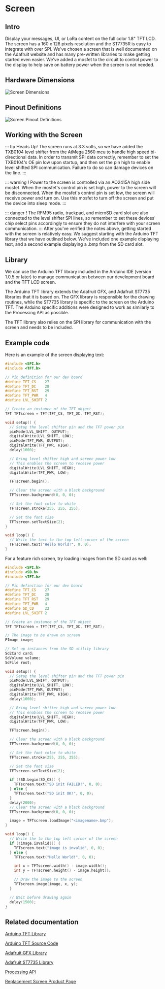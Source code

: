 # Screen
## Intro
Display your messages, UI, or LoRa content on the full color 1.8" TFT LCD.  The screen has a 160 x 128 pixels resolution and the ST7735R is easy to integrate with over SPI.  We've chosen a screen that is well documented on the Adafruit website and has many pre-written libraries to make getting started even easier. We've added a mosfet to the circuit to control power to the display to help save on battery power when the screen is not needed.

## Hardware Dimensions
<img src="./assets/screen_dimensions.jpg" alt="Screen Dimensions">

## Pinout Definitions
<img src="./assets/screen_pinout.jpg" alt="Screen Pinout Definitions">

## Working with the Screen
::: tip Heads Up!
The screen runs at 3.3 volts, so we have added the TXB0104 level shifter from the AtMega 2560 mcu to handle high speed bi-directional data. In order to transmit SPI data correctly, remember to set the TXB0104's OE pin low upon startup, and then set the pin high to enable level shifted SPI communication. Failure to do so can damage devices on the line. 
:::

::: warning !
Power to the screen is controlled via an AO2415A high side mosfet.  When the mosfet's control pin is set high, power to the screen will be disconnected. When the mosfet's control pin is set low, the screen will receive power and turn on.  Use this mosfet to turn off the screen and put the device into sleep mode.
:::

::: danger !
The RFM95 radio, trackpad, and microSD card slot are also connected to the level shifter SPI lines, so remember to set these devices' chip select pins accordingly to ensure they do not interfere with your screen communication.
:::
After you've verified the notes above, getting started with the screen is relatively easy.  We suggest starting with the Arduino TFT library that we have outlined below.  We've included one example displaying text, and a second example displaying a .bmp from the SD card slot.

## Library
We can use the Arduino TFT library included in the Arduino IDE (version 1.0.5 or later) to manage communication between our development board and the TFT LCD screen.

The Arduino TFT library extends the Adafruit GFX, and Adafruit ST7735 libraries that it is based on. The GFX library is responsible for the drawing routines, while the ST7735 library is specific to the screen on the Arduino TFT. The Arduino specific additions were designed to work as similarly to the Processing API as possible.

The TFT library also relies on the SPI library for communication with the screen and needs to be included.

## Example code
Here is an example of the screen displaying text:
``` cpp
#include <SPI.h>
#include <TFT.h>

// Pin definition for our dev board
#define TFT_CS    27
#define TFT_DC    28
#define TFT_RST   29
#define TFT_PWR   4
#define LVL_SHIFT 2

// Create an instance of the TFT object
TFT TFTscreen = TFT(TFT_CS, TFT_DC, TFT_RST);

void setup() {
  // Setup the level shifter pin and the TFT power pin
  pinMode(LVL_SHIFT, OUTPUT);
  digitalWrite(LVL_SHIFT, LOW);
  pinMode(TFT_PWR, OUTPUT);
  digitalWrite(TFT_PWR, HIGH);
  delay(1000);

  // Bring level shifter high and screen power low
  // This enables the screen to receive power
  digitalWrite(LVL_SHIFT, HIGH);
  digitalWrite(TFT_PWR, LOW);

  TFTscreen.begin();

  // Clear the screen with a black background
  TFTscreen.background(0, 0, 0);

  // Set the font color to white
  TFTscreen.stroke(255, 255, 255);

  // Set the font size
  TFTscreen.setTextSize(2);
}

void loop() {
  // Write the text to the top left corner of the screen
  TFTscreen.text("Hello World!", 0, 0);
}
```

For a feature rich screen, try loading images from the SD card as well:
``` cpp
#include <SPI.h>
#include <SD.h>
#include <TFT.h>

// Pin definition for our dev board
#define TFT_CS    27
#define TFT_DC    28
#define TFT_RST   29
#define TFT_PWR   4
#define SD_CD     22
#define LVL_SHIFT 2

// Create an instance of the TFT object
TFT TFTscreen = TFT(TFT_CS, TFT_DC, TFT_RST);

// The image to be drawn on screen
PImage image;

// Set up instances from the SD utility library
Sd2Card card;
SdVolume volume;
SdFile root;

void setup() {
  // Setup the level shifter pin and the TFT power pin
  pinMode(LVL_SHIFT, OUTPUT);
  digitalWrite(LVL_SHIFT, LOW);
  pinMode(TFT_PWR, OUTPUT);
  digitalWrite(TFT_PWR, HIGH);
  delay(1000);

  // Bring level shifter high and screen power low
  // This enables the screen to receive power
  digitalWrite(LVL_SHIFT, HIGH);
  digitalWrite(TFT_PWR, LOW);

  TFTscreen.begin();

  // Clear the screen with a black background
  TFTscreen.background(0, 0, 0);

  // Set the font color to white
  TFTscreen.stroke(255, 255, 255);

  // Set the font size
  TFTscreen.setTextSize(2);

  if (!SD.begin(SD_CS)) {
    TFTscreen.text("SD init FAILED!", 0, 0);
  } else {
    TFTscreen.text("SD init OK!", 0, 0);
  }
  delay(2000);
  // Clear the screen with a black background
  TFTscreen.background(0, 0, 0);

  image = TFTscreen.loadImage("<imagename>.bmp");
}

void loop() {
  // Write the to the top left corner of the screen
  if (!image.isValid()) {
    TFTscreen.text("image is invalid", 0, 0);
  } else {
    TFTscreen.text("Hello World!", 0, 0);

    int x = TFTscreen.width() - image.width();
    int y = TFTscreen.height() - image.height();

    // Draw the image to the screen
    TFTscreen.image(image, x, y);
  }

  // Wait before drawing again
  delay(1500);
}
```

## Related documentation
[Arduino TFT Library](http://www.arduino.cc/en/Reference/TFTLibrary)

[Arduino TFT Source Code](http://github.com/arduino-libraries/TFT)

[Adafruit GFX Library](http://github.com/adafruit/Adafruit-GFX-Library)

[Adafruit ST7735 Library](http://github.com/adafruit/Adafruit-ST7735-Library)

[Processing API](http://processing.org/reference/)

[Replacement Screen Product Page](http://www.adafruit.com/product/618?gclid=CjwKCAjwgYPZBRBoEiwA2XeupcHyJD6ue7QIIfes3cSHH3tqSKE2JgLOSNm2Afju_Abxn2sevnob8RoChVwQAvD_BwE)
